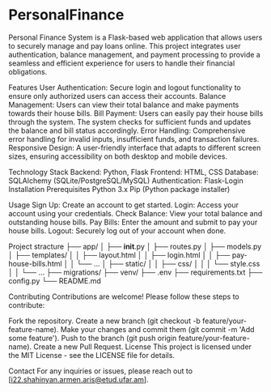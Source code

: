 # PersonalFinance

Personal Finance System is a Flask-based web application that allows users to securely manage and pay loans online. This project integrates user authentication, balance management, and payment processing to provide a seamless and efficient experience for users to handle their financial obligations.

Features
User Authentication: Secure login and logout functionality to ensure only authorized users can access their accounts.
Balance Management: Users can view their total balance and make payments towards their house bills.
Bill Payment: Users can easily pay their house bills through the system. The system checks for sufficient funds and updates the balance and bill status accordingly.
Error Handling: Comprehensive error handling for invalid inputs, insufficient funds, and transaction failures.
Responsive Design: A user-friendly interface that adapts to different screen sizes, ensuring accessibility on both desktop and mobile devices.

Technology Stack
Backend: Python, Flask
Frontend: HTML, CSS
Database: SQLAlchemy (SQLite/PostgreSQL/MySQL)
Authentication: Flask-Login
Installation
Prerequisites
Python 3.x
Pip (Python package installer)



Usage
Sign Up: Create an account to get started.
Login: Access your account using your credentials.
Check Balance: View your total balance and outstanding house bills.
Pay Bills: Enter the amount and submit to pay your house bills.
Logout: Securely log out of your account when done.


Project stracture
├── app/
│   ├── __init__.py
│   ├── routes.py
│   ├── models.py
│   ├── templates/
│   │   ├── layout.html
│   │   ├── login.html
│   │   ├── pay-house-bills.html
│   │   └── ...
│   ├── static/
│   │   ├── css/
│   │   │   └── style.css
│   │   └── ...
├── migrations/
├── venv/
├── .env
├── requirements.txt
├── config.py
└── README.md



Contributing
Contributions are welcome! Please follow these steps to contribute:

Fork the repository.
Create a new branch (git checkout -b feature/your-feature-name).
Make your changes and commit them (git commit -m 'Add some feature').
Push to the branch (git push origin feature/your-feature-name).
Create a new Pull Request.
License
This project is licensed under the MIT License - see the LICENSE file for details.

Contact
For any inquiries or issues, please reach out to [i22.shahinyan.armen.aris@etud.ufar.am].


